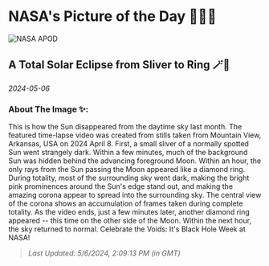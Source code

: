 
# NASA's Picture of the Day 🧑‍🚀💫

  ![NASA APOD](undefined)
  
  ## A Total Solar Eclipse from Sliver to Ring 🪄🌌
  
  _2024-05-06_
  
  ### About The Image ✨: 
  
  This is how the Sun disappeared from the daytime sky last month. The featured time-lapse video was created from stills taken from Mountain View, Arkansas, USA on 2024 April 8. First, a small sliver of a normally spotted Sun went strangely dark. Within a few minutes, much of the background Sun was hidden behind the advancing foreground Moon. Within an hour, the only rays from the Sun passing the Moon appeared like a diamond ring. During totality, most of the surrounding sky went dark, making the bright pink prominences around the Sun's edge stand out, and making the amazing corona appear to spread into the surrounding sky.  The central view of the corona shows an accumulation of frames taken during complete totality. As the video ends, just a few minutes later, another diamond ring appeared -- this time on the other side of the Moon. Within the next hour, the sky returned to normal.   Celebrate the Voids: It's Black Hole Week at NASA!
  
  
  
  > _Last Updated: 5/6/2024, 2:09:13 PM (in GMT)_
  